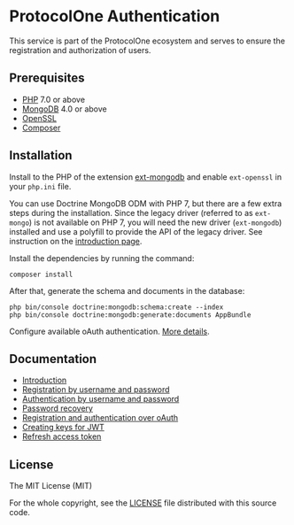 ProtocolOne Authentication
==========================

This service is part of the ProtocolOne ecosystem and serves to ensure the registration 
and authorization of users.

Prerequisites
-------------
- [PHP](https://secure.php.net/) 7.0 or above
- [MongoDB](https://www.mongodb.com/) 4.0 or above
- [OpenSSL](https://www.openssl.org/)
- [Composer](https://getcomposer.org/)

Installation
-------------
Install to the PHP of the extension [ext-mongodb](https://docs.mongodb.com/ecosystem/drivers/php/) 
and enable `ext-openssl` in your `php.ini` file.

You can use Doctrine MongoDB ODM with PHP 7, but there are a few extra steps during 
the installation. Since the legacy driver (referred to as `ext-mongo`) is not available 
on PHP 7, you will need the new driver (`ext-mongodb`) installed and use a polyfill to 
provide the API of the legacy driver. See instruction on the [introduction page](https://www.doctrine-project.org/projects/doctrine-mongodb-odm/en/latest/reference/introduction.html#using-php-7).

Install the dependencies by running the command:

    composer install
    
After that, generate the schema and documents in the database:

    php bin/console doctrine:mongodb:schema:create --index
    php bin/console doctrine:mongodb:generate:documents AppBundle
    
Configure available oAuth authentication. [More details](app/Resources/doc/oauth-client.md).

Documentation
-------------
- [Introduction](app/Resources/doc/introduction.md)
- [Registration by username and password](app/Resources/doc/registration-by-username.md)
- [Authentication by username and password](app/Resources/doc/authentication-by-username.md)
- [Password recovery](app/Resources/doc/password-recovery.md)
- [Registration and authentication over oAuth](app/Resources/doc/oauth-client.md)
- [Creating keys for JWT](app/Resources/doc/creating-keys-for-jwt.md)
- [Refresh access token](app/Resources/doc/refresh-access-token.md)

License
-------
The MIT License (MIT)

For the whole copyright, see the [LICENSE](LICENSE) file distributed with this 
source code.
